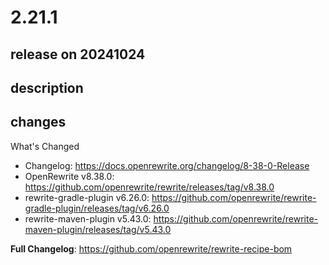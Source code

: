 # 2.21.1

## release on 20241024
## description
## changes
What's Changed

* Changelog: <a href="https://docs.openrewrite.org/changelog/8-38-0-Release" rel="nofollow">https://docs.openrewrite.org/changelog/8-38-0-Release</a>
* OpenRewrite v8.38.0: <a href="https://github.com/openrewrite/rewrite/releases/tag/v8.38.0">https://github.com/openrewrite/rewrite/releases/tag/v8.38.0</a>
* rewrite-gradle-plugin v6.26.0: <a href="https://github.com/openrewrite/rewrite-gradle-plugin/releases/tag/v6.26.0">https://github.com/openrewrite/rewrite-gradle-plugin/releases/tag/v6.26.0</a>
* rewrite-maven-plugin v5.43.0: <a href="https://github.com/openrewrite/rewrite-maven-plugin/releases/tag/v5.43.0">https://github.com/openrewrite/rewrite-maven-plugin/releases/tag/v5.43.0</a>

<strong>Full Changelog</strong>: <a href="https://github.com/openrewrite/rewrite-recipe-bom">https://github.com/openrewrite/rewrite-recipe-bom</a>

